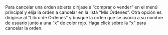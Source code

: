 Para cancelar una orden abierta diríjase a “comprar o vender” en el menú principal y elija la orden a cancelar en la lista “Mis Órdenes”.
Otra opción es dirigirse al “Libro de Órdenes” y busque la orden que se asocia a su nombre de usuario junto a una “x” de color rojo. Haga click sobre la “x” para cancelar la orden.
